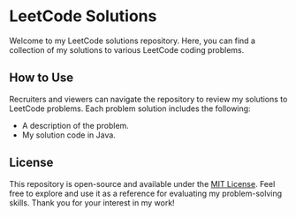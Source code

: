 # LeetCode Solutions
Welcome to my LeetCode solutions repository. Here, you can find a collection of my solutions to various LeetCode coding problems.

## How to Use
Recruiters and viewers can navigate the repository to review my solutions to LeetCode problems. Each problem solution includes the following:
- A description of the problem.
- My solution code in Java.

## License
This repository is open-source and available under the [MIT License](LICENSE). Feel free to explore and use it as a reference for evaluating my problem-solving skills.
Thank you for your interest in my work!
